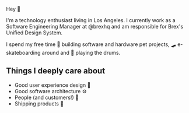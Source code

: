 Hey 👋

I'm a technology enthusiast living in Los Angeles. I currently work as a Software Engineering Manager at @brexhq and am responsible for Brex's Unified Design System.


I spend my free time 🔧 building software and hardware pet projects, 🛹 e-skateboarding around and 🥁 playing the drums.

## Things I deeply care about

- Good user experience design 🎨
- Good software architecture ⚙️
- People (and customers!) 👨‍
- Shipping products 🚢 
